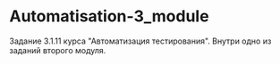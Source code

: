# Automatisation-3_module
Задание 3.1.11 курса "Автоматизация тестирования". Внутри одно из заданий второго модуля.

